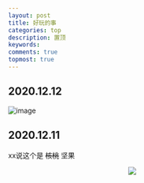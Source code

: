 ```yaml
---
layout: post
title: 好玩的事
categories: top
description: 置顶
keywords: 
comments: true
topmost: true
---
```


## 2020.12.12

![image](https://user-images.githubusercontent.com/75832738/101983099-93b72d00-3cb3-11eb-9615-12daf9b817f0.png)

## 2020.12.11

xx说这个是 ~~核桃~~ 坚果

<div align="center">
   <img src="https://MAO202012.github.io/images/interesting/2020.12.11.jpg" style="zoom:100%" />
</div>

